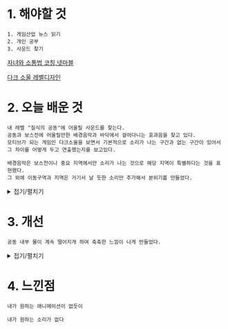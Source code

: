 # 1. 해야할 것
```
1. 게임산업 뉴스 읽기
2. 개인 공부
3. 사운드 찾기
```
[자녀와 소통법 코칭,넷마블](https://www.gamemeca.com/view.php?gid=1744407)

[다크 소울 레벨디자인](https://www.youtube.com/watch?v=Ir_hyPWpR_c)

# 2. 오늘 배운 것
```
내 레벨 "질식의 공동"에 어울릴 사운드를 찾는다.
공동과 보스전에 어울릴만한 배경음악과 바닥에서 걸어다니는 효과음을 찾고 있다.
모티브가 되는 게임인 다크소울을 보면서 기본적으로 소리가 나는 구간과 없는 구간이 있어서
그 차이를 어떻게 두고 연출했는지를 보고있다.

배경음악은 보스전이나 중요 지역에서만 소리가 나는 것으로 해당 지역이 특별하다는 것을 표현했다.
그 외에 이동구역과 지역은 거기서 날 듯한 소리만 추가해서 분위기륾 만들었다.
```
<details>
<summary>접기/펼치기</summary>

![image](https://github.com/JM94Ent/TIL-WIL/assets/143363550/d7d79f8c-5555-4c48-953a-c7b59a8343dd)

</details>



# 3. 개선
```
공동 내부 물이 계속 떨어지게 하여 축축한 느낌이 나게 만들었다.
```
<details>
<summary>접기/펼치기</summary>

![image](https://github.com/JM94Ent/TIL-WIL/assets/143363550/5ed94610-e187-44cc-b451-a8aa3be09994)

</details>



# 4. 느낀점
```
내가 원하는 애니메이션이 없듯이

내가 원하는 소리가 없다
```



